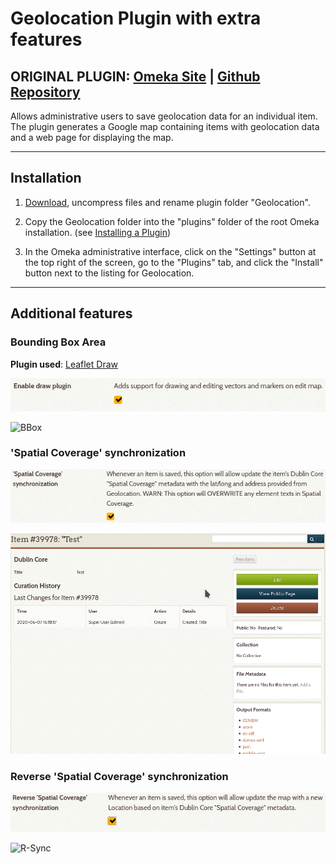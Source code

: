 # Geolocation Plugin with extra features

## ORIGINAL PLUGIN: [Omeka Site](https://omeka.org/classic/plugins/Geolocation/) | [Github Repository](https://github.com/omeka/plugin-Geolocation)

Allows administrative users to save geolocation data for an individual item. The plugin generates a Google map containing items with geolocation data and a web page for displaying the map.

-----

## Installation

1. [Download](https://github.com/GonCuesMa/GeolocationPlus/archive/main.zip), uncompress files and rename plugin folder "Geolocation".

2. Copy the Geolocation folder into the "plugins" folder of the root Omeka installation. (see [Installing a Plugin](https://omeka.org/classic/docs/Admin/Adding_and_Managing_Plugins/))

3. In the Omeka administrative interface, click on the "Settings" button at the top right of the screen, go to the "Plugins" tab, and click the "Install" button next to the listing for Geolocation.

-----

## Additional features

### Bounding Box Area

**Plugin used**: [Leaflet Draw](http://leaflet.github.io/Leaflet.draw/docs/leaflet-draw-latest.html)

![BBox-conf](./md-img/bbox.png)

![BBox](./md-img/bbox.gif)

### 'Spatial Coverage' synchronization

![Sync-conf](./md-img/sync.png)

![Sync](./md-img/sync.gif)

### Reverse 'Spatial Coverage' synchronization

![R-Sync-conf](./md-img/rsync.png)

![R-Sync](./md-img/rsync.gif)
